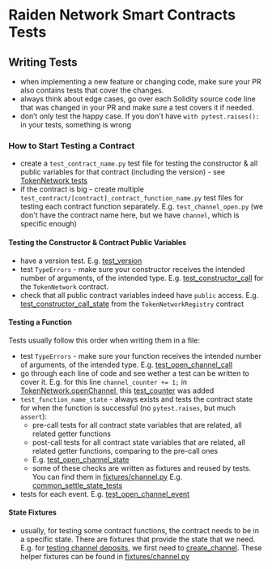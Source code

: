 # Raiden Network Smart Contracts Tests

## Writing Tests

- when implementing a new feature or changing code, make sure your PR also contains tests that cover the changes.
- always think about edge cases, go over each Solidity source code line that was changed in your PR and make sure a test covers it if needed.
- don’t only test the happy case. If you don't have `with pytest.raises():` in your tests, something is wrong


### How to Start Testing a Contract

- create a `test_contract_name.py` test file for testing the constructor & all public variables for that contract (including the version) - see [TokenNetwork tests](/raiden_contracts/tests/test_token_network.py)
- if the contract is big - create multiple `test_contract/[contract]_contract_function_name.py` test files for testing each contract function separately. E.g. `test_channel_open.py` (we don't have the contract name here, but we have `channel`, which is specific enough)

#### Testing the Constructor & Contract Public Variables

- have a version test. E.g. [test_version](https://github.com/raiden-network/raiden-contracts/blob/5189111e4528004b43b8090a6603e6a68de2202e/raiden_contracts/tests/test_token_network.py#L16)
- test `TypeErrors` - make sure your constructor receives the intended number of arguments, of the intended type. E.g. [test_constructor_call](https://github.com/raiden-network/raiden-contracts/blob/5189111e4528004b43b8090a6603e6a68de2202e/raiden_contracts/tests/test_token_network.py#L20) for the `TokenNetwork` contract.
- check that all public contract variables indeed have `public` access. E.g. [test_constructor_call_state](https://github.com/raiden-network/raiden-contracts/blob/5189111e4528004b43b8090a6603e6a68de2202e/raiden_contracts/tests/test_token_network_registry.py#L84) from the `TokenNetworkRegistry` contract

#### Testing a Function

Tests usually follow this order when writing them in a file:

- test `TypeErrors` - make sure your function receives the intended number of arguments, of the intended type. E.g. [test_open_channel_call](https://github.com/raiden-network/raiden-contracts/blob/5189111e4528004b43b8090a6603e6a68de2202e/raiden_contracts/tests/test_channel_open.py#L25)
- go through each line of code and see wether a test can be written to cover it. E.g. for this line `channel_counter += 1;` in [TokenNetwork.openChannel](https://github.com/raiden-network/raiden-contracts/blob/5189111e4528004b43b8090a6603e6a68de2202e/raiden_contracts/contracts/TokenNetwork.sol#L267), this [test_counter](https://github.com/raiden-network/raiden-contracts/blob/5189111e4528004b43b8090a6603e6a68de2202e/raiden_contracts/tests/test_channel_open.py#L75) was added
- `test_function_name_state` - always exists and tests the contract state for when the function is successful (no `pytest.raises`, but much `assert`):
    - pre-call tests for all contract state variables that are related, all  related getter functions
    - post-call tests for all contract state variables that are related, all  related getter functions, comparing to the pre-call ones
    - E.g. [test_open_channel_state](https://github.com/raiden-network/raiden-contracts/blob/5189111e4528004b43b8090a6603e6a68de2202e/raiden_contracts/tests/test_channel_open.py#L152)
    - some of these checks are written as fixtures and reused by tests. You can find them in [fixtures/channel.py](https://github.com/raiden-network/raiden-contracts/blob/5189111e4528004b43b8090a6603e6a68de2202e/raiden_contracts/tests/fixtures/channel.py) E.g. [common_settle_state_tests](https://github.com/raiden-network/raiden-contracts/blob/5189111e4528004b43b8090a6603e6a68de2202e/raiden_contracts/tests/fixtures/channel.py#L271)
- tests for each event. E.g. [test_open_channel_event](https://github.com/raiden-network/raiden-contracts/blob/5189111e4528004b43b8090a6603e6a68de2202e/raiden_contracts/tests/test_channel_open.py#L315)

#### State Fixtures

- usually, for testing some contract functions, the contract needs to be in a specific state. There are fixtures that provide the state that we need. E.g. for [testing channel deposits](https://github.com/raiden-network/raiden-contracts/blob/5189111e4528004b43b8090a6603e6a68de2202e/raiden_contracts/tests/test_channel_deposit.py#L225), we first need to [create_channel](https://github.com/raiden-network/raiden-contracts/blob/5189111e4528004b43b8090a6603e6a68de2202e/raiden_contracts/tests/fixtures/channel.py#L33). These helper fixtures can be found in [fixtures/channel.py](https://github.com/raiden-network/raiden-contracts/blob/5189111e4528004b43b8090a6603e6a68de2202e/raiden_contracts/tests/fixtures/channel.py)
